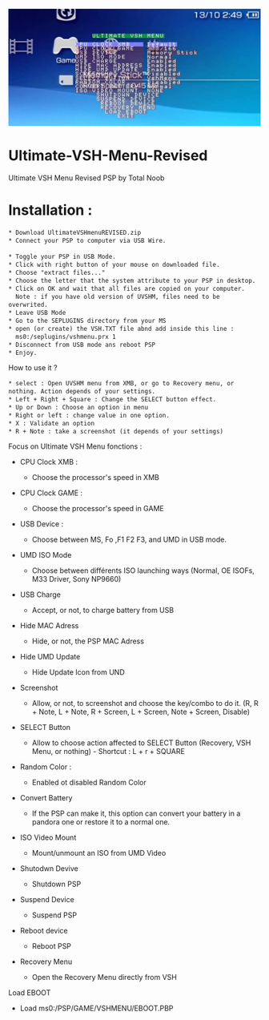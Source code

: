 ![header](preview.jpg)
# Ultimate-VSH-Menu-Revised
Ultimate VSH Menu Revised PSP by Total Noob
# Installation :

    * Download UltimateVSHmenuREVISED.zip
    * Connect your PSP to computer via USB Wire.

    * Toggle your PSP in USB Mode.
    * Click with right button of your mouse on downloaded file.
    * Choose "extract files..."
    * Choose the letter that the system attribute to your PSP in desktop.
    * Click on OK and wait that all files are copied on your computer.
      Note : if you have old version of UVSHM, files need to be overwrited.
    * Leave USB Mode
    * Go to the SEPLUGINS directory from your MS
    * open (or create) the VSH.TXT file abnd add inside this line :
      ms0:/seplugins/vshmenu.prx 1
    * Disconnect from USB mode ans reboot PSP
    * Enjoy.



How to use it ?

    * select : Open UVSHM menu from XMB, or go to Recovery menu, or nothing. Action depends of your settings.
    * Left + Right + Square : Change the SELECT button effect.
    * Up or Down : Choose an option in menu
    * Right or left : change value in one option. 
    * X : Validate an option
    * R + Note : take a screenshot (it depends of your settings)





Focus on Ultimate VSH Menu fonctions :

* CPU Clock XMB :
  - Choose the processor's speed in XMB

* CPU Clock GAME :
  - Choose the processor's speed in GAME

* USB Device :
  - Choose between MS, Fo ,F1 F2 F3, and UMD in USB mode.

* UMD ISO Mode
  - Choose between différents ISO launching ways (Normal, OE ISOFs, M33 Driver, Sony NP9660)

* USB Charge
  - Accept, or not, to charge battery from USB

* Hide MAC Adress
  - Hide, or not, the PSP MAC Adress

* Hide UMD Update
  - Hide Update Icon from UND

* Screenshot
  - Allow, or not, to screenshot and choose the key/combo to do it.
    (R, R + Note, L + Note, R + Screen, L + Screen, Note + Screen, Disable)

* SELECT Button
  - Allow to choose action affected to SELECT Button (Recovery, VSH Menu, or nothing) - Shortcut : L + r + SQUARE

* Random Color :
  - Enabled ot disabled Random Color

* Convert Battery
  - If the PSP can make it, this option can convert your battery in a pandora one or restore it to a normal one. 

* ISO Video Mount
  - Mount/unmount an ISO from UMD Video

* Shutodwn Devive
  - Shutdown PSP

* Suspend Device
  - Suspend PSP

* Reboot device
  - Reboot PSP

* Recovery Menu
  - Open the Recovery Menu directly from VSH

Load EBOOT
- Load ms0:/PSP/GAME/VSHMENU/EBOOT.PBP

